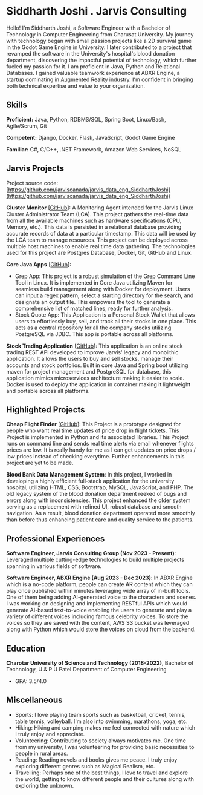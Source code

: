# Siddharth Joshi . Jarvis Consulting

Hello! I'm Siddharth Joshi, a Software Engineer with a Bachelor of Technology in Computer Engineering from Charusat University. My journey with technology began with small passion projects like a 2D survival game in the Godot Game Engine in University. I later contributed to a project that revamped the software in the University's hospital's blood donation department, discovering the impactful potential of technology, which further fueled my passion for it. I am proficient in Java, Python and Relational Databases. I gained valuable teamwork experience at ABXR Engine, a startup dominating in Augmented Reality industry. I'm confident in bringing both technical expertise and value to your organization.

## Skills

**Proficient:** Java, Python, RDBMS/SQL, Spring Boot, Linux/Bash, Agile/Scrum, Git

**Competent:** Django, Docker, Flask, JavaScript, Godot Game Engine

**Familiar:** C#, C/C++, .NET Framework, Amazon Web Services, NoSQL

## Jarvis Projects

Project source code: [https://github.com/jarviscanada/jarvis_data_eng_SiddharthJoshi](https://github.com/jarviscanada/jarvis_data_eng_SiddharthJoshi)


**Cluster Monitor** [[GitHub](https://github.com/jarviscanada/jarvis_data_eng_SiddharthJoshi/tree/master/linux_sql)]: A Monitoring Agent intended for the Jarvis Linux Cluster Administrator Team (LCA). This project gathers the real-time data from all the available machines such as hardware specifications (CPU, Memory, etc.). This data is persisted in a relational database providing accurate records of data at a particular timestamp. This data will be used by the LCA team to manage resources. This project can be deployed across multiple host machines to enable real time data gathering. The technologies used for this project are Postgres Database, Docker, Git, GitHub and Linux.

**Core Java Apps** [[GitHub](https://github.com/jarviscanada/jarvis_data_eng_SiddharthJoshi/tree/master/core_java)]:
      
  - Grep App: This project is a robust simulation of the Grep Command Line Tool in Linux. It is implemented in Core Java utilizing Maven for seamless build management along with Docker for deployment. Users can input a regex pattern, select a starting directory for the search, and designate an output file. This empowers the tool to generate a comprehensive list of matched lines, ready for further analysis.
  - Stock Quote App: This Application is a Personal Stock Wallet that allows users to effortlessly buy, sell, and track all their stocks in one place. This acts as a central repository for all the company stocks utilizing PostgreSQL via JDBC. This app is portable across all platforms.

**Stock Trading Application** [[GitHub](https://github.com/jarviscanada/jarvis_data_eng_SiddharthJoshi/tree/master/springboot)]: This application is an online stock trading REST API developed to improve Jarvis' legacy and monolithic application. It allows the users to buy and sell stocks, manage their accounts and stock portfolios. Built in core Java and Spring boot utilizing maven for project management and PostgreSQL for database, this application mimics microservices architecture making it easier to scale. Docker is used to deploy the application in container making it lightweight and portable across all platforms.


## Highlighted Projects
**Cheap Flight Finder** [[GitHub](https://github.com/Clandoor/CheapFlightFinder)]: This Project is a prototype designed for people who want real time updates of price drop in flight tickets. This Project is implemented in Python and its associated libraries. This Project runs on command line and sends real time alerts via email whenever flights prices are low. It is really handy for me as I can get updates on price drops / low prices instead of checking everytime. Further enhancements in this project are yet to be made.

**Blood Bank Data Management System**: In this project, I worked in developing a highly efficient full-stack application for the university hospital, utilizing HTML, CSS, Bootstrap, MySQL, JavaScript, and PHP. The old legacy system of the blood donation department reeked of bugs and errors along with inconsistencies. This project enhanced the older system serving as a replacement with refined UI, robust database and smooth navigation. As a result, blood donation department operated more smoothly than before thus enhancing patient care and quality service to the patients.


## Professional Experiences

**Software Engineer, Jarvis Consulting Group (Nov 2023 - Present)**: Leveraged multiple cutting-edge technologies to build multiple projects spanning in various fields of software.

**Software Engineer, ABXR Engine (Aug 2023 - Dec 2023)**: In ABXR Engine which is a no-code platform, people can create AR content which they can play once published within minutes leveraging wide array of in-built tools. One of them being adding AI-generated voice to the characters and scenes. I was working on designing and implementing RESTful APIs which would generate AI-based text-to-voice enabling the users to generate and play a variety of different voices including famous celebrity voices. To store the voices so they are saved with the content, AWS S3 bucket was leveraged along with Python which would store the voices on cloud from the backend.


## Education
**Charotar University of Science and Technology (2018-2022)**, Bachelor of Technology, U & P U Patel Department of Computer Engineering
- GPA: 3.5/4.0


## Miscellaneous
- Sports: I love playing team sports such as basketball, cricket, tennis, table tennis, volleyball. I'm also into swimming, marathons, yoga, etc.
- Hiking: Hiking and camping makes me feel connected with nature which I truly enjoy and appreciate.
- Volunteering: Contributing to society always motivates me. One time from my university, I was volunteering for providing basic necessities to people in rural areas.
- Reading: Reading novels and books gives me peace. I truly enjoy exploring different genres such as Magical Realism, etc.
- Travelling: Perhaps one of the best things, I love to travel and explore the world, getting to know different people and their cultures along with exploring the unknown.